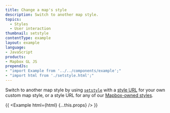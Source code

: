 ```yaml
---
title: Change a map's style
description: Switch to another map style.
topics:
  - Styles
  - User interaction
thumbnail: setstyle
contentType: example
layout: example
language:
- JavaScript
products:
- Mapbox GL JS
prependJs:
- "import Example from '../../components/example';"
- "import html from './setstyle.html';"
---
```


Switch to another map style by using [`setstyle`](https://docs.mapbox.com/mapbox-gl-js/api/map/#map#setstyle) with a [style URL](https://docs.mapbox.com/help/glossary/style-url/) for your own custom map style, or a style URL for any of our [Mapbox-owned styles](https://docs.mapbox.com/api/maps/styles/#mapbox-styles).

{{ <Example html={html} {...this.props} /> }}

